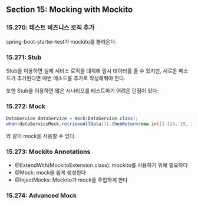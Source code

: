 ## Section 15: Mocking with Mockito

### 15.270: 테스트 비즈니스 로직 추가
spring-boot-starter-test가 mockito를 불러온다.

### 15.271: Stub
Stub을 이용하면 실제 서비스 로직을 대체해 임시 데이터를 줄 수 있지만, 새로운 메소드가 추가된다면 매번 메소드를 추가로 작성해줘야 한다.

또한 Stub을 이용하면 많은 시나리오를 테스트하기 어려운 단점이 있다.

### 15.272: Mock
```java
DataService dataService = mock(DataService.class);
when(dataServiceMock.retrieveAllData()).thenReturn(new int[] {24, 15, 3});
```
와 같이 mock을 사용할 수 있다.

### 15.273: Mockito Annotations
- @ExtendWith(MockitoExtension.class): mockito를 사용하기 위해 필요하다
- @Mock: mock을 쉽게 생성한다
- @InjectMocks: Mockito가 mock을 주입하게 한다

### 15.274: Advanced Mock
